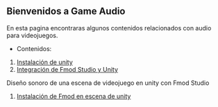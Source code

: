 ## Bienvenidos a Game Audio

En esta pagina encontraras algunos contenidos relacionados con audio para videojuegos.

- Contenidos:

1. [Instalación de unity](/unityInstall.md)
2. [Integración de Fmod Studio y Unity](/fmodUnityIntegration.md)

Diseño sonoro de una escena de videojuego en unity con Fmod Studio

1. [Instalación de Fmod en escena de unity](/01_IntegracionfmodUnity.md)
